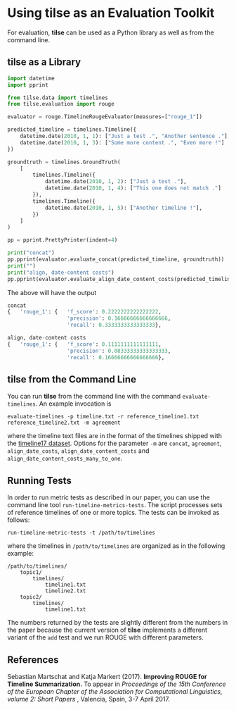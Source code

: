 # Using tilse as an Evaluation Toolkit

For evaluation, __tilse__ can be used as a Python library as well as from the command line.

## __tilse__ as a Library

```python
import datetime
import pprint

from tilse.data import timelines
from tilse.evaluation import rouge

evaluator = rouge.TimelineRougeEvaluator(measures=["rouge_1"])

predicted_timeline = timelines.Timeline({
    datetime.date(2010, 1, 1): ["Just a test .", "Another sentence ."],
    datetime.date(2010, 1, 3): ["Some more content .", "Even more !"]
})

groundtruth = timelines.GroundTruth(
    [
        timelines.Timeline({
            datetime.date(2010, 1, 2): ["Just a test ."],
            datetime.date(2010, 1, 4): ["This one does not match ."]
        }),
        timelines.Timeline({
            datetime.date(2010, 1, 5): ["Another timeline !"],
        })
    ]
)

pp = pprint.PrettyPrinter(indent=4)

print("concat")
pp.pprint(evaluator.evaluate_concat(predicted_timeline, groundtruth))
print("")
print("align, date-content costs")
pp.pprint(evaluator.evaluate_align_date_content_costs(predicted_timeline, groundtruth))
```

The above will have the output

```python
concat
{   'rouge_1': {   'f_score': 0.2222222222222222,
                   'precision': 0.16666666666666666,
                   'recall': 0.3333333333333333},

align, date-content costs
{   'rouge_1': {   'f_score': 0.1111111111111111,
                   'precision': 0.08333333333333333,
                   'recall': 0.16666666666666666},
```

## __tilse__ from the Command Line

You can run __tilse__ from the command line with the command `evaluate-timelines`. An example invocation is

```
evaluate-timelines -p timeline.txt -r reference_timeline1.txt reference_timeline2.txt -m agreement
```

where the timeline text files are in the format of the timelines shipped with the
[timeline17 dataset](http://l3s.de/~gtran/timeline/). Options for the parameter `-m` are `concat`, `agreement`,
`align_date_costs`, `align_date_content_costs` and `align_date_content_costs_many_to_one`.

## Running Tests

In order to run metric tests as described in our paper, you can use the command line tool `run-timeline-metrics-tests`.
The script processes sets of reference timelines of one or more topics. The tests can be invoked as follows:

```
run-timeline-metric-tests -t /path/to/timelines
```

where the timelines in `/path/to/timelines` are organized as in the following example:

```
/path/to/timelines/
    topic1/
        timelines/
            timeline1.txt
            timeline2.txt
    topic2/
        timelines/
            timeline1.txt
```

The numbers returned by the tests are slightly different from the numbers in the paper because the current
  version of __tilse__ implements a different variant of the `add` test and we run ROUGE with different parameters.

## References

Sebastian Martschat and Katja Markert (2017). **Improving ROUGE for Timeline Summarization.** To appear in *Proceedings
of the 15th Conference of the European Chapter of the Association for Computational Linguistics, volume 2: Short Papers*
, Valencia, Spain, 3-7 April 2017.
